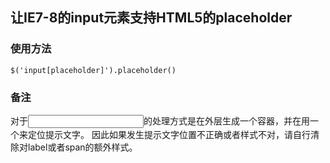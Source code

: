 ## 让IE7-8的input元素支持HTML5的placeholder

### 使用方法
	$('input[placeholder]').placeholder()

### 备注
对于<input type="password" />的处理方式是在外层生成一个<label />容器，并在用一个<span />来定位提示文字。
因此如果发生提示文字位置不正确或者样式不对，请自行清除对label或者span的额外样式。
